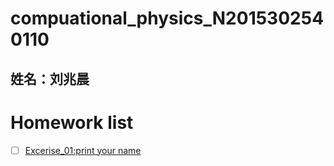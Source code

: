 # compuational_physics_N2015302540110
## 姓名：刘兆晨

# Homework list
- [ ] [Excerise_01:print your name]()


